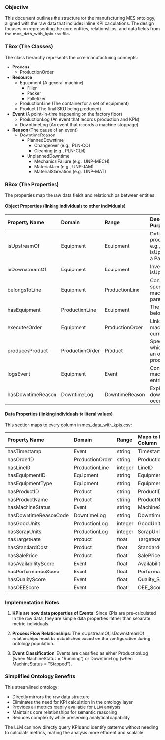 ### **Objective**

This document outlines the structure for the manufacturing MES ontology, aligned with the raw data that includes inline KPI calculations. The design focuses on representing the core entities, relationships, and data fields from the mes_data_with_kpis.csv file.

### **TBox (The Classes)**

The class hierarchy represents the core manufacturing concepts:

* **Process**  
  * ProductionOrder  
* **Resource**  
  * Equipment (A general machine)  
    * Filler  
    * Packer  
    * Palletizer  
  * ProductionLine (The container for a set of equipment)  
  * Product (The final SKU being produced)  
* **Event** (A point-in-time happening on the factory floor)  
  * ProductionLog (An event that records production and KPIs)  
  * DowntimeLog (An event that records a machine stoppage)  
* **Reason** (The cause of an event)  
  * DowntimeReason  
    * PlannedDowntime  
      * Changeover (e.g., PLN-CO)  
      * Cleaning (e.g., PLN-CLN)  
    * UnplannedDowntime  
      * MechanicalFailure (e.g., UNP-MECH)  
      * MaterialJam (e.g., UNP-JAM)  
      * MaterialStarvation (e.g., UNP-MAT)

### **RBox (The Properties)**

The properties map the raw data fields and relationships between entities.

#### **Object Properties (linking individuals to other individuals)**

| Property Name | Domain | Range | Description & Purpose |
| :---- | :---- | :---- | :---- |
| isUpstreamOf | Equipment | Equipment | Defines process flow. e.g., A Filler isUpstreamOf a Packer. |
| isDownstreamOf | Equipment | Equipment | Inverse of isUpstreamOf. |
| belongsToLine | Equipment | ProductionLine | Connects a specific machine to its parent line. |
| hasEquipment | ProductionLine | Equipment | The inverse of belongsToLine. |
| executesOrder | Equipment | ProductionOrder | Links a machine to the current order. |
| producesProduct | ProductionOrder | Product | Specifies which product an order produces. |
| logsEvent | Equipment | Event | Connects a machine to log entries. |
| hasDowntimeReason | DowntimeLog | DowntimeReason | Explains why a downtime occurred. |

#### **Data Properties (linking individuals to literal values)**

This section maps to every column in mes_data_with_kpis.csv:

| Property Name | Domain | Range | Maps to Raw Data Column |
| :---- | :---- | :---- | :---- |
| hasTimestamp | Event | string | Timestamp |
| hasOrderID | ProductionOrder | string | ProductionOrderID |
| hasLineID | ProductionLine | integer | LineID |
| hasEquipmentID | Equipment | string | EquipmentID |
| hasEquipmentType | Equipment | string | EquipmentType |
| hasProductID | Product | string | ProductID |
| hasProductName | Product | string | ProductName |
| hasMachineStatus | Event | string | MachineStatus |
| hasDowntimeReasonCode | DowntimeLog | string | DowntimeReason |
| hasGoodUnits | ProductionLog | integer | GoodUnitsProduced |
| hasScrapUnits | ProductionLog | integer | ScrapUnitsProduced |
| hasTargetRate | Product | float | TargetRate_units_per_min |
| hasStandardCost | Product | float | StandardCost_per_unit |
| hasSalePrice | Product | float | SalePrice_per_unit |
| hasAvailabilityScore | Event | float | Availability_Score |
| hasPerformanceScore | Event | float | Performance_Score |
| hasQualityScore | Event | float | Quality_Score |
| hasOEEScore | Event | float | OEE_Score |

### **Implementation Notes**

1. **KPIs are now data properties of Events**: Since KPIs are pre-calculated in the raw data, they are simple data properties rather than separate metric individuals.

2. **Process Flow Relationships**: The isUpstreamOf/isDownstreamOf relationships must be established based on the configuration during ontology population.

3. **Event Classification**: Events are classified as either ProductionLog (when MachineStatus = "Running") or DowntimeLog (when MachineStatus = "Stopped").

### **Simplified Ontology Benefits**

This streamlined ontology:
- Directly mirrors the raw data structure
- Eliminates the need for KPI calculation in the ontology layer
- Provides all metrics readily available for LLM analysis
- Maintains core relationships for semantic reasoning
- Reduces complexity while preserving analytical capability

The LLM can now directly query KPIs and identify patterns without needing to calculate metrics, making the analysis more efficient and scalable.
